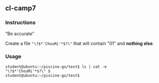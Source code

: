 ## cl-camp7

### Instructions

"Be accurate"

Create a file `"\?$*'ChouMi'*$?\"` that will contain "01" and **nothing else**.

### Usage

```console
student@ubuntu:~/piscine-go/test$ ls | cat -e
"\?$*'ChouMi'*$?\" $
student@ubuntu:~/piscine-go/test$
```
